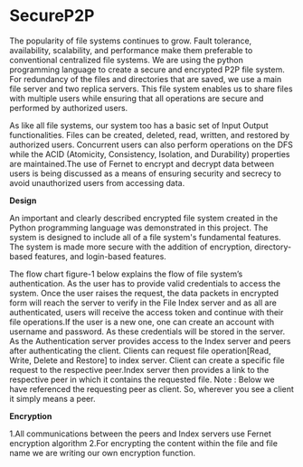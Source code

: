 # SecureP2P

The popularity of  file systems continues to grow. Fault tolerance, availability, scalability, and performance make them preferable to conventional centralized file systems. We are using the python programming language to create a secure and encrypted  P2P file system. For redundancy of the files and directories that are saved, we use a main file server and two replica servers. This file system enables us to share files with multiple users while ensuring that all operations are secure and performed by authorized users. 

As like all file systems, our system too has a basic set of Input Output functionalities. Files can be created, deleted, read, written, and restored by authorized users. Concurrent users can also perform operations on the DFS while the ACID (Atomicity, Consistency, Isolation, and Durability) properties are maintained.The use of Fernet to encrypt and decrypt data between users is being discussed as a means of ensuring security and secrecy to avoid unauthorized users from accessing data. 

<b>Design</b>

An important and clearly described encrypted file system created in the Python programming language was demonstrated in this project. The system is designed to include all of a  file system's fundamental features. The system is made more secure with the addition of encryption, directory-based features, and login-based features.

The flow chart figure-1 below explains the flow of file system’s authentication. As the user has to provide valid credentials to access the system. Once the user raises the request, the data packets in encrypted form will reach the server to verify in the File Index server and as all are authenticated, users will receive the access token and continue with their file operations.If the user is a new one, one can create an account with username and password. As these credentials will be stored in the server. As the Authentication server provides access to the Index server and peers after authenticating the client. Clients can request file operation[Read, Write, Delete and Restore] to index server. Client can create a specific file request to the respective peer.Index server then provides a link to the respective peer in which it contains the requested file. 
Note : Below we have referenced the requesting peer as client. So, wherever you see a client it simply means a peer. 

<b>Encryption</b>

1.All communications between the peers and Index servers use Fernet encryption algorithm 
2.For encrypting the content within the file and file name we are writing our own encryption function.



